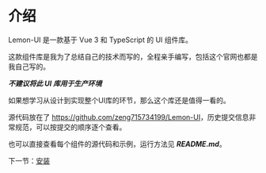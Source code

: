 # 介绍
Lemon-UI 是一款基于 Vue 3 和 TypeScript 的 UI 组件库。

这款组件库是我为了总结自己的技术而写的，全程亲手编写，包括这个官网也都是我自己写的。

***不建议将此 UI 库用于生产环境*** 

如果想学习从设计到实现整个UI库的环节，那么这个库还是值得一看的。


源代码放在了 <https://github.com/zeng715734199/Lemon-UI>，历史提交信息非常规范，可以按提交的顺序逐个查看。

也可以直接查看每个组件的源代码和示例，运行方法见 ***README.md***。 

下一节：[安装](#/doc/install)